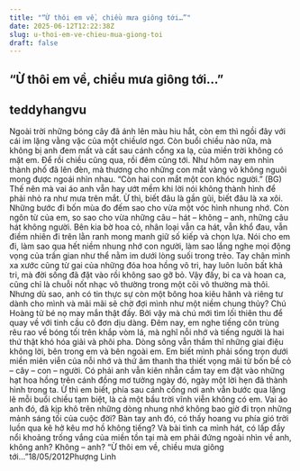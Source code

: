```yaml
---
title: "“Ừ thôi em về, chiều mưa giông tới…”"
date: 2025-06-12T12:22:38Z
slug: u-thoi-em-ve-chieu-mua-giong-toi
draft: false
---
```


## “Ừ thôi em về, chiều mưa giông tới…”

## teddyhangvu

Ngoài trời những bóng cây đã ánh lên màu hiu hắt, còn em thì ngồi đây với cái im lặng vằng vặc của một chiềulơ ngơ. Còn buổi chiều nào nữa, mà không bị anh đem mất và cất sau cánh cổng xa lạ, của miền trời không có mặt em. Để rồi chiều cũng qua, rồi đêm cũng tới. Như hôm nay em nhìn thành phố đã lên đèn, mà thương cho những con mắt vàng võ không nguôi mong được ngoái nhìn nhau. “Còn hai con mắt một con khóc người.” (BG)
Thế nên mà vai áo anh vẫn hay ướt mềm khi lời nói không thành hình để phải nhỏ ra như mưa trên mắt. Ừ thì, biết đâu là gần gũi, biết đâu là xa xôi. Những bước đi bốn mùa đo đếm sao cho vừa một vóc hình nhung nhớ. Còn ngôn từ của em, so sao cho vừa những câu – hát – không – anh, những câu hát không người.
Bên kia bờ hoa cỏ, nhân loại vẫn ca hát, vẫn khổ đau, vẫn điềm nhiên đi trên lằn ranh mong manh giữ số kiếp và chọn lựa. Nói cho em đi, làm sao qua hết niềm nhung nhớ con người, làm sao lắng nghe mọi động vọng của trần gian như thể nằm im dưới lòng suối trong trẻo. Tay chân mình xa xước cũng từ gai của những đóa hoa hồng vô tri, hay luôn luôn bất khả tri, mà đời sống đã đặt vào rồi không sao gỡ bỏ. Vậy đấy, bi ca và hoan ca, cũng chỉ là chuỗi nốt nhạc vô thường trong một cõi vô thường mà thôi.
Nhưng dù sao, anh có tin thực sự còn một bông hoa kiêu hãnh và riêng tư dành cho mình và mãi mãi sẽ chờ đợi mình như một niềm chung thủy? Chú Hoàng tử bé nọ may mắn thật đấy. Bởi vậy mà chú mới tìm lối thiên thu để quay về với tinh cầu cô đơn dịu dàng. Đêm nay, em nghe tiếng côn trùng rêu rao về bóng tối trên khắp vòm lá, mà nghĩ nỗi nhớ và tiếng người là hai thứ thật khó hóa giải và phôi pha. Dòng sông vẫn thầm thĩ những giai điệu không lời, bên trong em và bên ngoài em. Em biết mình phải sống trọn dưới miền miên viễn của nỗi nhớ và thứ âm thanh tha thiết vọng mãi từ bốn bề cỏ – cây – con – người. Có phải anh vẫn kiên nhẫn cầm tay em đặt vào những hạt hoa hồng trên cánh đồng mơ tưởng ngày đó, ngày một lời hẹn đã thành hình trong ta.
Ừ thì em biết, phía sau cánh cổng nơi anh vẫn bước qua lặng lẽ mỗi buổi chiều tạm biệt, là cả một bầu trời vĩnh viễn không có em. Vai áo anh đó, đã kịp khô trên những dòng nhung nhớ không bao giờ đi trọn những mảnh sáng tối của cuộc đời? Bàn tay anh đó, có thấy hoang vu phía gió trời luồn qua kẽ hở kêu mơ hồ không tiếng? Và bài tình ca mình hát, có lấp đầy nổi khoảng trống vắng của miền tồn tại mà em phải đứng ngoài nhìn về anh, không anh?
Không – anh?
“Ừ thôi em về, chiều mưa giông tới…”18/05/2012Phượng Linh